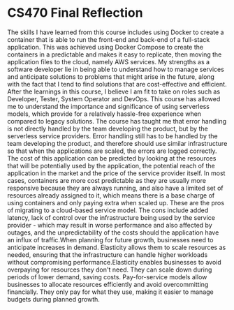# CS470 Final Reflection
The skills I have learned from this course includes using Docker to create a container that is able 
to run the front-end and back-end of a full-stack application. This was achieved using Docker
Compose to create the containers in a predictable and makes it easy to replicate, then moving the 
application files to the cloud, namely AWS services. My strengths as a software developer lie in 
being able to understand how to manage services and anticipate solutions to problems that might 
arise in the future, along with the fact that I tend to find solutions that are cost-effective and 
efficient. After the learnings in this course, I believe I am fit to take on roles such as Developer, 
Tester, System Operator and DevOps.
This course has allowed me to understand the importance and significance of using serverless 
models, which provide for a relatively hassle-free experience when compared to legacy 
solutions. The course has taught me that error handling is not directly handled by the team 
developing the product, but by the serverless service providers. Error handling still has
to be handled by the team developing the product, and therefore should use similar infrastructure
so that when the applications are scaled, the errors are logged correctly. The cost of this
application can be predicted by looking at the resources that will be potentially used by the
application, the potential reach of the application in the market and the price of the service 
provider itself. In most cases, containers are more cost predictable as they are usually more 
responsive because they are always running, and also have a limited set of resources already 
assigned to it, which means there is a base charge of using containers and only paying extra 
when scaled up. These are the pros of migrating to a cloud-based service model. The cons 
include added latency, lack of control over the infrastructure being used by the service provider - 
which may result in worse performance and also affected by outages, and the unpredictability of 
the costs should the application have an influx of traffic.When planning for future growth, 
businesses need to anticipate increases in demand. Elasticity allows them to scale resources as 
needed, ensuring that the infrastructure can handle higher workloads without compromising 
performance.Elasticity enables businesses to avoid overpaying for resources they don't need.
They can scale down during periods of lower demand, saving costs.
Pay-for-service models allow businesses to allocate resources efficiently and avoid 
overcommitting financially. They only pay for what they use, making it easier to manage budgets 
during planned growth.
